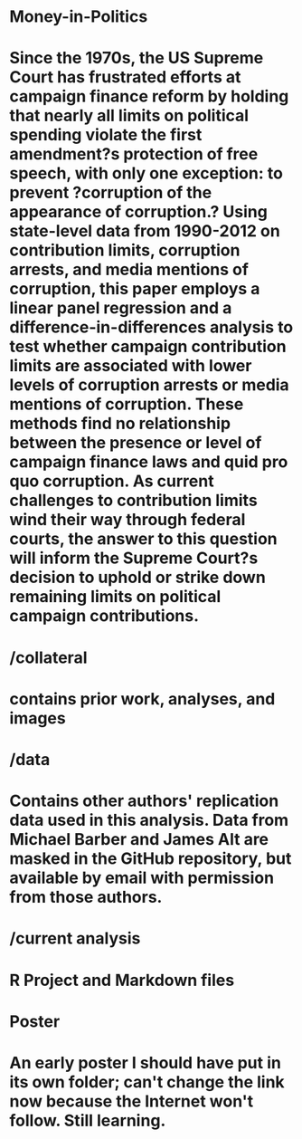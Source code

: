 # Money-in-Politics

# Since the 1970s, the US Supreme Court has frustrated efforts at campaign finance reform by holding that nearly all limits on political spending violate the first amendment?s protection of free speech, with only one exception: to prevent ?corruption of the appearance of corruption.? Using state-level data from 1990-2012 on contribution limits, corruption arrests, and media mentions of corruption, this paper employs a linear panel regression and a difference-in-differences analysis to test whether campaign contribution limits are associated with lower levels of corruption arrests or media mentions of corruption. These methods find no relationship between the presence or level of campaign finance laws and quid pro quo corruption. As current challenges to contribution limits wind their way through federal courts, the answer to this question will inform the Supreme Court?s decision to uphold or strike down remaining limits on political campaign contributions. 

# /collateral
# contains prior work, analyses, and images

# /data 
# Contains other authors' replication data used in this analysis. Data from Michael Barber and James Alt are masked in the GitHub repository, but available by email with permission from those authors. 

# /current analysis 
# R Project and Markdown files 

# Poster 
# An early poster I should have put in its own folder; can't change the link now because the Internet won't follow. Still learning. 